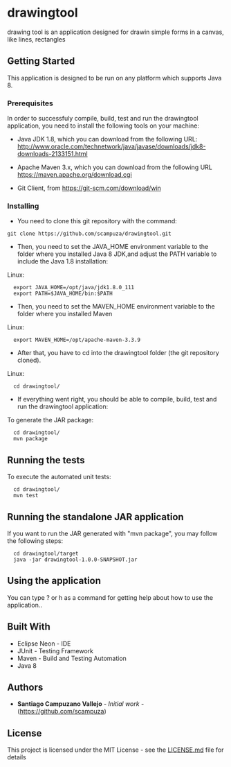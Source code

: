 # drawingtool
drawing tool is an application designed for drawin simple forms in a canvas, like lines, rectangles

## Getting Started

This application is designed to be run on any platform which supports Java 8.  

### Prerequisites

In order to successfuly compile, build, test and run the drawingtool application, you need to install the following tools on your machine:

- Java JDK 1.8, which you can download from the following URL: http://www.oracle.com/technetwork/java/javase/downloads/jdk8-downloads-2133151.html

- Apache Maven 3.x, which you can download from the following URL https://maven.apache.org/download.cgi

- Git Client, from https://git-scm.com/download/win


### Installing

- You need to clone this git repository with the command:

```
git clone https://github.com/scampuza/drawingtool.git
```

- Then, you need to set the JAVA_HOME environment variable to the folder where you installed Java 8 JDK,and adjust the PATH variable to include the Java 1.8 installation:

Linux:

```
  export JAVA_HOME=/opt/java/jdk1.8.0_111
  export PATH=$JAVA_HOME/bin:$PATH
```
- Then, you need to set the MAVEN_HOME environment variable to the folder where you installed Maven 

Linux:  

```
  export MAVEN_HOME=/opt/apache-maven-3.3.9
```

- After that, you have to cd into the drawingtool folder (the git repository cloned).

Linux: 

```
  cd drawingtool/
```
- If everything went right, you should be able to compile, build, test and run the drawingtool application:

To generate the JAR package:  

```
  cd drawingtool/
  mvn package
```

## Running the tests

To execute the automated unit tests: 

```
  cd drawingtool/
  mvn test
```

## Running the standalone JAR application

If you want to run the JAR generated with "mvn package", you may follow the following steps:

```
  cd drawingtool/target
  java -jar drawingtool-1.0.0-SNAPSHOT.jar

```
## Using the application

 You can type ? or h as a command for getting help about how to use the application..

## Built With

* Eclipse Neon - IDE
* JUnit - Testing Framework
* Maven - Build and Testing Automation
* Java 8

## Authors

* **Santiago Campuzano Vallejo** - *Initial work* - (https://github.com/scampuza)

## License

This project is licensed under the MIT License - see the [LICENSE.md](LICENSE.md) file for details

